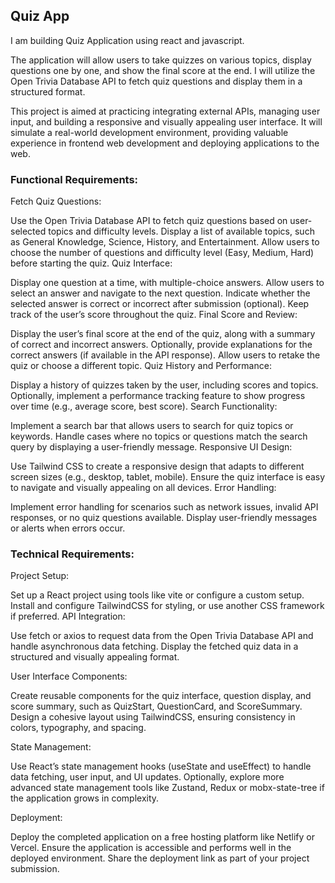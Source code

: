 ## Quiz App

I am building Quiz Application using react and javascript. 

The application will allow users to take quizzes on various topics, display questions one by one, and show the final score at the end. I will utilize the Open Trivia Database API to fetch quiz questions and display them in a structured format.

This project is aimed at practicing integrating external APIs, managing user input, and building a responsive and visually appealing user interface. It will simulate a real-world development environment, providing valuable experience in frontend web development and deploying applications to the web.

### Functional Requirements:

Fetch Quiz Questions:

Use the Open Trivia Database API to fetch quiz questions based on user-selected topics and difficulty levels.
Display a list of available topics, such as General Knowledge, Science, History, and Entertainment.
Allow users to choose the number of questions and difficulty level (Easy, Medium, Hard) before starting the quiz.
Quiz Interface:

Display one question at a time, with multiple-choice answers.
Allow users to select an answer and navigate to the next question.
Indicate whether the selected answer is correct or incorrect after submission (optional).
Keep track of the user’s score throughout the quiz.
Final Score and Review:

Display the user’s final score at the end of the quiz, along with a summary of correct and incorrect answers.
Optionally, provide explanations for the correct answers (if available in the API response).
Allow users to retake the quiz or choose a different topic.
Quiz History and Performance:

Display a history of quizzes taken by the user, including scores and topics.
Optionally, implement a performance tracking feature to show progress over time (e.g., average score, best score).
Search Functionality:

Implement a search bar that allows users to search for quiz topics or keywords.
Handle cases where no topics or questions match the search query by displaying a user-friendly message.
Responsive UI Design:

Use Tailwind CSS to create a responsive design that adapts to different screen sizes (e.g., desktop, tablet, mobile).
Ensure the quiz interface is easy to navigate and visually appealing on all devices.
Error Handling:

Implement error handling for scenarios such as network issues, invalid API responses, or no quiz questions available.
Display user-friendly messages or alerts when errors occur.

### Technical Requirements:

Project Setup:

Set up a React project using tools like vite or configure a custom setup.
Install and configure TailwindCSS for styling, or use another CSS framework if preferred.
API Integration:

Use fetch or axios to request data from the Open Trivia Database API and handle asynchronous data fetching.
Display the fetched quiz data in a structured and visually appealing format.

User Interface Components:

Create reusable components for the quiz interface, question display, and score summary, such as QuizStart, QuestionCard, and ScoreSummary.
Design a cohesive layout using TailwindCSS, ensuring consistency in colors, typography, and spacing.

State Management:

Use React’s state management hooks (useState and useEffect) to handle data fetching, user input, and UI updates.
Optionally, explore more advanced state management tools like Zustand, Redux or mobx-state-tree if the application grows in complexity.

Deployment:

Deploy the completed application on a free hosting platform like Netlify or Vercel.
Ensure the application is accessible and performs well in the deployed environment.
Share the deployment link as part of your project submission.
